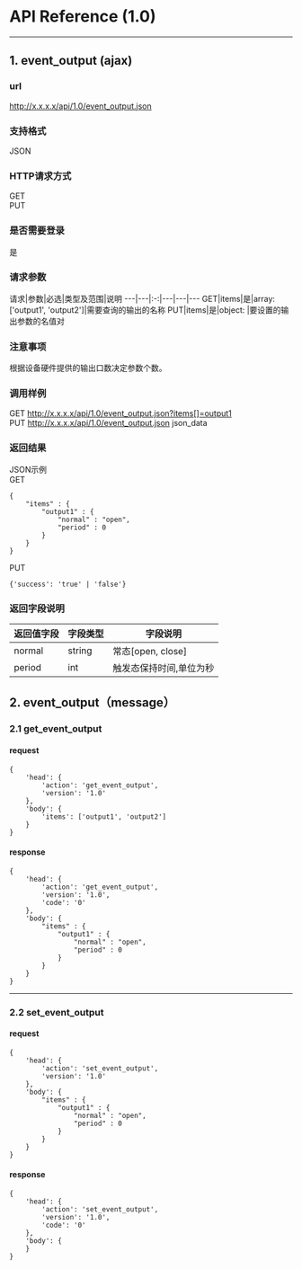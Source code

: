 # API Reference (1.0)
---

## 1. event_output (ajax)

### url
http://x.x.x.x/api/1.0/event_output.json

### 支持格式
JSON

### HTTP请求方式
GET  
PUT

### 是否需要登录
是

### 请求参数
 请求|参数|必选|类型及范围|说明
---|---|:-:|---|---|---
GET|items|是|array: ['output1', 'output2']|需要查询的输出的名称
PUT|items|是|object: |要设置的输出参数的名值对

### 注意事项
根据设备硬件提供的输出口数决定参数个数。

### 调用样例
GET http://x.x.x.x/api/1.0/event_output.json?items[]=output1  
PUT http://x.x.x.x/api/1.0/event_output.json json_data

### 返回结果
JSON示例  
GET

	{
		"items" : {
			"output1" : {
				"normal" : "open",
				"period" : 0
			}
		}
	}
	
PUT

	{'success': 'true' | 'false'}
	
### 返回字段说明
返回值字段|字段类型|字段说明
---|---|---
normal|string|常态[open, close]
period|int|触发态保持时间,单位为秒


## 2. event_output（message）

### 2.1 get_event_output
#### request
    {
		'head': {
            'action': 'get_event_output',
            'version': '1.0'
		},
        'body': {
            'items': ['output1', 'output2']
        }
    }
#### response
    {
		'head': {
            'action': 'get_event_output',
            'version': '1.0',
            'code': '0'
		},
        'body': {
            "items" : {
				"output1" : {
					"normal" : "open",
					"period" : 0
				}
			}
        }
    }
---
### 2.2 set_event_output
#### request
    {
		'head': {
            'action': 'set_event_output',
            'version': '1.0'
        },
        'body': {
			"items" : {
				"output1" : {
					"normal" : "open",
					"period" : 0
				}
			}
		}
    }
#### response
    {
		'head': {
            'action': 'set_event_output',
            'version': '1.0',
			'code': '0'
		},
        'body': {
		}
    }

